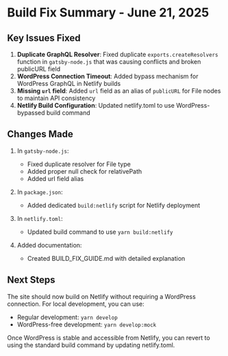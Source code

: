 # Build Fix Summary - June 21, 2025

## Key Issues Fixed

1. **Duplicate GraphQL Resolver**: Fixed duplicate `exports.createResolvers` function in `gatsby-node.js` that was causing conflicts and broken publicURL field
2. **WordPress Connection Timeout**: Added bypass mechanism for WordPress GraphQL in Netlify builds
3. **Missing `url` field**: Added `url` field as an alias of `publicURL` for File nodes to maintain API consistency
4. **Netlify Build Configuration**: Updated netlify.toml to use WordPress-bypassed build command

## Changes Made

1. In `gatsby-node.js`:
   - Fixed duplicate resolver for File type
   - Added proper null check for relativePath
   - Added url field alias

2. In `package.json`:
   - Added dedicated `build:netlify` script for Netlify deployment

3. In `netlify.toml`:
   - Updated build command to use `yarn build:netlify`

4. Added documentation:
   - Created BUILD_FIX_GUIDE.md with detailed explanation

## Next Steps

The site should now build on Netlify without requiring a WordPress connection. For local development, you can use:
- Regular development: `yarn develop`
- WordPress-free development: `yarn develop:mock`

Once WordPress is stable and accessible from Netlify, you can revert to using the standard build command by updating netlify.toml.
